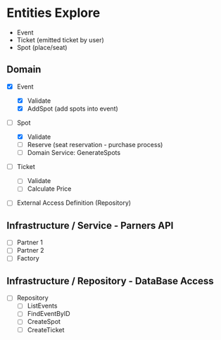 # Entities Explore

- Event
- Ticket (emitted ticket by user)
- Spot (place/seat)

## Domain

- [x] Event

  - [x] Validate
  - [x] AddSpot (add spots into event)

- [ ] Spot

  - [x] Validate
  - [ ] Reserve (seat reservation - purchase process)
  - [ ] Domain Service: GenerateSpots

- [ ] Ticket

  - [ ] Validate
  - [ ] Calculate Price

- [ ] External Access Definition (Repository)

## Infrastructure / Service - Parners API

- [ ] Partner 1
- [ ] Partner 2
- [ ] Factory

## Infrastructure / Repository - DataBase Access

- [ ] Repository
  - [ ] ListEvents
  - [ ] FindEventByID
  - [ ] CreateSpot
  - [ ] CreateTicket
